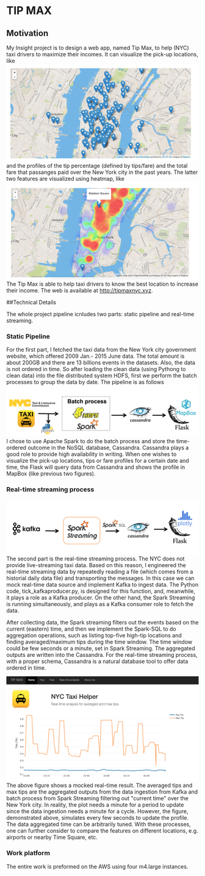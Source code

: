 # TIP MAX

## Motivation

My Insight project is to design a web app, named Tip Max, to help (NYC) taxi drivers to maximize their incomes. It can visualize the pick-up locations, like ![](figures/fig1.png) and the profiles of the tip percentage (defined by tips/fare) 
and the total fare that passanges paid over the New York city in the past years. The latter two features are visualized using heatmap, like ![](figures/fig2.png) The Tip Max is able to help taxi drivers to know the best location to increase their income. The web is available at http://tipmaxnyc.xyz.


##Technical Details

The whole project pipeline icnludes two parts: static pipeline and real-time streaming.

### Static Pipeline

For the first part, I fetched the taxi data from the New York city government website, which offered 2009 Jan.- 2015 June data. The total amount is about 200GB and there are 13 billions events in the datasets. Also, the data is not ordered in time. So after loading the clean data (using Pythong to clean data) into the file distributed system HDFS, first we perform the batch processes to group the data by date. The pipeline is as follows ![](figures/fig3.png)
I chose to use Apache Spark to do the batch process and store the time-ordered outcome in the NoSQL database, Cassandra. Cassandra plays a good role to provide high availability in writing. When one wishes to visualize the pick-up locations, tips or fare profiles for a certain date and time, the Flask will query data from Cassandra and shows the profile in MapBox (like previous two figures).

### Real-time streaming process 

![](figures/fig4.png)
The second part is the real-time streaming process. The NYC does not provide live-streaming taxi data. Based on this reason, I engineered the real-time streaming data by repeatedly reading a file (which comes from a historial daily data file) and transporting the messages. In this case we can mock real-time data source and implement Kafka to ingest data. The Python code, tick_kafkaproducer.py, is designed for this function, and, meanwhile, it plays a role as a Kafka producer. On the other hand, the Spark Streaming is running simultaneously, and plays as a Kafka consumer role to fetch the data. 

After collecting data, the Spark streaming filters out the events based on the current (eastern) time, and then we implement the Spark-SQL to do aggregation operations, such as listing top-five high-tip locations and finding averaged/maximum tips during the time window. The time window could be few seconds or a minute, set in Spark Streaming. The aggregated outputs are written into the Cassandra. For the real-time streaming process, with a proper schema, Cassandra is a natural database tool to offer data ordered in time.


![](figures/fig5.png)
The above figure shows a mocked real-time result. The averaged tips and max tips are the aggregated outputs from the data ingestion from Kafka and batch process from Spark Streaming filtering out "current time" over the New York city. In reality, the plot needs a minute for a period to update since the data ingestion needs a minute for a cycle. However, the figure, demonstrated above, simulates every few seconds to update the profile. The data aggregated time can be arbitrarily tuned. With these processes, one can further consider to compare the features on different locations, e.g. airports or nearby Time Square, etc.



### Work platform
The entire work is preformed on the AWS using four m4.large instances.
